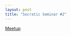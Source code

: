 ```yaml
---
layout: post
title: "Socratic Seminar #2"
---
```


[Meetup](https://www.meetup.com/Bitcoin-Lab-Berlin/events/266777776/)
